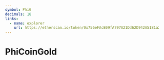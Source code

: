 ```yaml
---
symbol: PhiG
decimals: 18
links:
  - name: explorer
    url: https://etherscan.io/token/0x756eFAcB09fA797A21Dd62D942A5181a2Ec36f17
---
```


# PhiCoinGold
